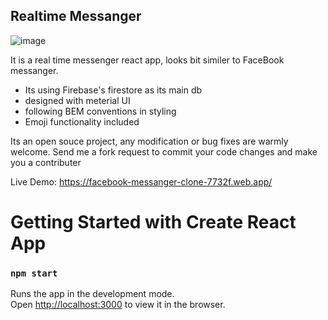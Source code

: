 ## Realtime Messanger
![image](https://user-images.githubusercontent.com/73161634/109663402-11dbef00-7b92-11eb-83d9-37265f17981f.png)

It is a real time messenger react app, looks bit similer to FaceBook messanger.
- Its using Firebase's firestore as its main db
- designed with meterial UI
- following BEM conventions in styling
- Emoji functionality included 

 Its an open souce project, any modification or bug fixes are warmly welcome. 
 Send me a fork request to commit your code changes and make you a contributer

Live Demo: https://facebook-messanger-clone-7732f.web.app/
# Getting Started with Create React App
### `npm start`

Runs the app in the development mode.\
Open [http://localhost:3000](http://localhost:3000) to view it in the browser.

